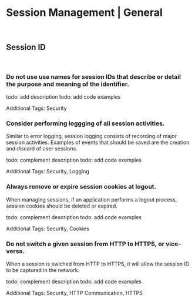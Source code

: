 # Session Management | General
<br>

## Session ID
<br>


### Do not use use names for session IDs that describe or detail the purpose and meaning of the identifier.

todo: add description
todo: add code examples

Additional Tags: Security
<br>


### Consider performing loggging of all session activities.

Similar to error logging, session logging consists of recording of major session activities. Examples of events that should be saved are the creation and discard of user
sessions.

todo: complement description
todo: add code examples

Additional Tags: Security, Logging
<br>


### Always remove or expire session cookies at logout.

When managing sessions, if an application performs a logout process, session cookies should be deleted or expired.

todo: complement description
todo: add code examples

Additional Tags: Security, Cookies
<br>


### Do not switch a given session from HTTP to HTTPS, or vice-versa.

When a session is swiched from HTTP to HTTPS, it will allow the session ID to be captured in the network.

todo: complement description
todo: add code examples

Additional Tags: Security, HTTP Communication, HTTPS
<br>


